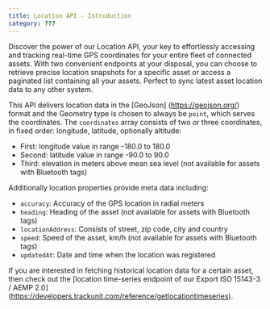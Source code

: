 ```yaml
---
title: Location API - Introduction
category: ???
---
```

Discover the power of our Location API, your key to effortlessly accessing and tracking real-time GPS coordinates for your entire fleet of connected assets. 
With two convenient endpoints at your disposal, you can choose to retrieve precise location snapshots for a specific asset or access a paginated list containing all your assets.
Perfect to sync latest asset location data to any other system.

This API delivers location data in the [GeoJson] (https://geojson.org/) format and the Geometry type is chosen to always be `point`, which serves the coordinates. 
The `coordinates` array consists of two or three coordinates, in fixed order: longitude, latitude, optionally altitude:
- First: longitude value in range -180.0 to 180.0
- Second: latitude value in range -90.0 to 90.0
- Third: elevation in meters above mean sea level (not available for assets with Bluetooth tags)

Additionally location properties provide meta data including:
- `accuracy`: Accuracy of the GPS location in radial meters
- `heading`: Heading of the asset (not available for assets with Bluetooth tags)
- `locationAddress`: Consists of street, zip code, city and country
- `speed`: Speed of the asset, km/h (not available for assets with Bluetooth tags)
- `updatedAt`: Date and time when the location was registered

If you are interested in fetching historical location data for a certain asset, then check out the [location time-series endpoint of our Export ISO 15143-3 / AEMP 2.0] (https://developers.trackunit.com/reference/getlocationtimeseries).
